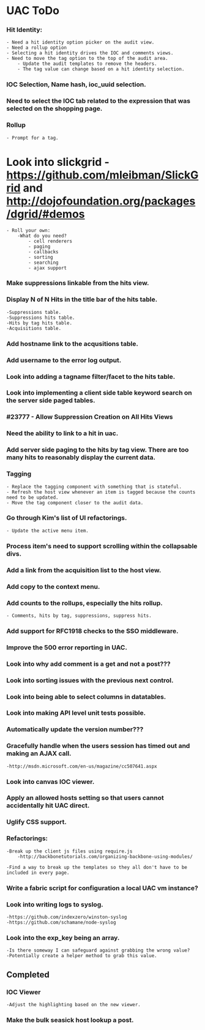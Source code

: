 UAC ToDo
========

### Hit Identity:
    - Need a hit identity option picker on the audit view.
    - Need a rollup option
    - Selecting a hit identity drives the IOC and comments views.
    - Need to move the tag option to the top of the audit area.
        - Update the audit templates to remove the headers.
        - The tag value can change based on a hit identity selection.

### IOC Selection, Name hash, ioc_uuid selection.

### Need to select the IOC tab related to the expression that was selected on the shopping page.

### Rollup
    - Prompt for a tag.

# Look into slickgrid - https://github.com/mleibman/SlickGrid and http://dojofoundation.org/packages/dgrid/#demos
    - Roll your own:
        -What do you need?
            - cell renderers
            - paging
            - callbacks
            - sorting
            - searching
            - ajax support

### Make suppressions linkable from the hits view.

### Display N of N Hits in the title bar of the hits table.
    -Suppressions table.
    -Suppressions hits table.
    -Hits by tag hits table.
    -Acquisitions table.

### Add hostname link to the acqusitions table.

### Add username to the error log output.

### Look into adding a tagname filter/facet to the hits table.

### Look into implementing a client side table keyword search on the server side paged tables.

### #23777 - Allow Suppression Creation on All Hits Views

### Need the ability to link to a hit in uac.

### Add server side paging to the hits by tag view.  There are too many hits to reasonably display the current data.

### Tagging
    - Replace the tagging component with something that is stateful.
    - Refresh the host view whenever an item is tagged because the counts need to be updated.
    - Move the tag component closer to the audit data.

### Go through Kim's list of UI refactorings.
    - Update the active menu item.

### Process item's need to support scrolling within the collapsable divs.

### Add a link from the acquisition list to the host view.

### Add copy to the context menu.

### Add counts to the rollups, especially the hits rollup.
    - Comments, hits by tag, suppressions, suppress hits.

### Add support for RFC1918 checks to the SSO middleware.

### Improve the 500 error reporting in UAC.

### Look into why add comment is a get and not a post???

### Look into sorting issues with the previous next control.

### Look into being able to select columns in datatables.

### Look into making API level unit tests possible.

### Automatically update the version number???

### Gracefully handle when the users session has timed out and making an AJAX call.
    -http://msdn.microsoft.com/en-us/magazine/cc507641.aspx

### Look into canvas IOC viewer.

### Apply an allowed hosts setting so that users cannot accidentally hit UAC direct.

### Uglify CSS support.

### Refactorings:
    -Break up the client js files using require.js
        -http://backbonetutorials.com/organizing-backbone-using-modules/

    -Find a way to break up the templates so they all don't have to be included in every page.

### Write a fabric script for configuration a local UAC vm instance?

### Look into writing logs to syslog.
    -https://github.com/indexzero/winston-syslog
    -https://github.com/schamane/node-syslog

### Look into the exp_key being an array.
    -Is there someway I can safeguard against grabbing the wrong value?
    -Potentially create a helper method to grab this value.


Completed
---------

### IOC Viewer
    -Adjust the highlighting based on the new viewer.
### Make the bulk seasick host lookup a post.
